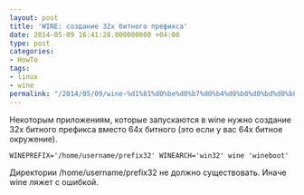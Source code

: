 ```yaml
---
layout: post
title: 'WINE: создание 32х битного префикса'
date: 2014-05-09 16:41:28.000000000 +04:00
type: post
categories:
- HowTo
tags:
- linux
- wine
permalink: "/2014/05/09/wine-%d1%81%d0%be%d0%b7%d0%b4%d0%b0%d0%bd%d0%b8%d0%b5-32%d1%85-%d0%b1%d0%b8%d1%82%d0%bd%d0%be%d0%b3%d0%be-%d0%bf%d1%80%d0%b5%d1%84%d0%b8%d0%ba%d1%81%d0%b0/"
---
```

Некоторым приложениям, которые запускаются в wine нужно создание 32х битного префикса вместо 64х битного (это если у вас 64х битное окружение).

```
WINEPREFIX='/home/username/prefix32' WINEARCH='win32' wine 'wineboot'
```

Директории /home/username/prefix32 не должно существовать. Иначе wine ляжет с ошибкой.

